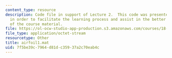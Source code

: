 ```yaml
---
content_type: resource
description: Code file in support of Lecture 2.  This code was presented by the professor
  in order to facilitate the learning process and assist in the better understanding
  of the course material.
file: https://ol-ocw-studio-app-production.s3.amazonaws.com/courses/18-409-behavior-of-algorithms-spring-2002/7f5be39c7964d81dc35937a2c70eab4c_airfoil1.mat
file_type: application/octet-stream
resourcetype: Other
title: airfoil1.mat
uid: 7f5be39c-7964-d81d-c359-37a2c70eab4c
---
```

